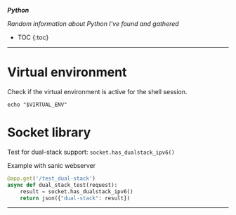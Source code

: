 ___Python___

_Random information about Python I've found and gathered_

* TOC
{:toc}

---

# Virtual environment

Check if the virtual environment is active for the shell session.

`echo "$VIRTUAL_ENV"`

# Socket library

Test for dual-stack support: `socket.has_dualstack_ipv6()`

Example with sanic webserver

```python
@app.get('/test_dual-stack')
async def dual_stack_test(request):
    result = socket.has_dualstack_ipv6()
    return json({"dual-stack": result})
```

---
